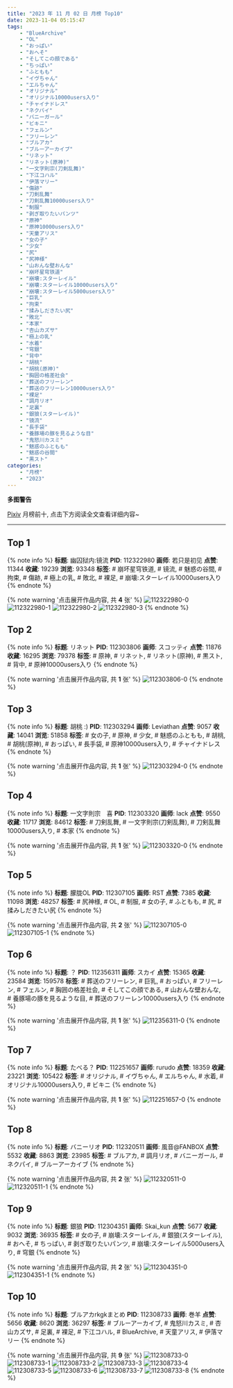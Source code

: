 ```yaml
---
title: "2023 年 11 月 02 日 月榜 Top10"
date: 2023-11-04 05:15:47
tags:
    - "BlueArchive"
    - "OL"
    - "おっぱい"
    - "おへそ"
    - "そしてこの顔である"
    - "ちっぱい"
    - "ふともも"
    - "イヴちゃん"
    - "エルちゃん"
    - "オリジナル"
    - "オリジナル10000users入り"
    - "チャイナドレス"
    - "ネクパイ"
    - "バニーガール"
    - "ビキニ"
    - "フェルン"
    - "フリーレン"
    - "ブルアカ"
    - "ブルーアーカイブ"
    - "リネット"
    - "リネット(原神)"
    - "一文字則宗(刀剣乱舞)"
    - "下江コハル"
    - "伊落マリー"
    - "傷跡"
    - "刀剣乱舞"
    - "刀剣乱舞10000users入り"
    - "制服"
    - "剥ぎ取りたいパンツ"
    - "原神"
    - "原神10000users入り"
    - "天童アリス"
    - "女の子"
    - "少女"
    - "尻"
    - "尻神様"
    - "山おんな壁おんな"
    - "崩坏星穹铁道"
    - "崩壊:スターレイル"
    - "崩壊:スターレイル10000users入り"
    - "崩壊:スターレイル5000users入り"
    - "巨乳"
    - "拘束"
    - "揉みしだきたい尻"
    - "敗北"
    - "本家"
    - "杏山カズサ"
    - "極上の乳"
    - "水着"
    - "穹銀"
    - "背中"
    - "胡桃"
    - "胡桃(原神)"
    - "胸囲の格差社会"
    - "葬送のフリーレン"
    - "葬送のフリーレン10000users入り"
    - "裸足"
    - "調月リオ"
    - "足裏"
    - "銀狼(スターレイル)"
    - "镜流"
    - "長手袋"
    - "養豚場の豚を見るような目"
    - "鬼怒川カスミ"
    - "魅惑のふともも"
    - "魅惑の谷間"
    - "黒スト"
categories:
    - "月榜"
    - "2023"
---
```


<i class="fa fa-triangle-exclamation"></i>**多图警告**<i class="fa fa-triangle-exclamation"></i>

[Pixiv](https://www.pixiv.net/) 月榜前十, 点击下方阅读全文查看详细内容~

<!-- more -->

---

## Top 1

{% note info %}
**标题**: 幽囚狱内:镜流
**PID**: 112322980 **画师**: 若只是初见
**点赞**: 11344 **收藏**: 19239 **浏览**: 93348
**标签**: # 崩坏星穹铁道, # 镜流, # 魅惑の谷間, # 拘束, # 傷跡, # 極上の乳, # 敗北, # 裸足, # 崩壊:スターレイル10000users入り
{% endnote %}

{% note warning '点击展开作品内容, 共 **4** 张' %}
![112322980-0](https://i.pixiv.re/img-original/img/2023/10/06/20/40/31/112322980_p0.jpg)
![112322980-1](https://i.pixiv.re/img-original/img/2023/10/06/20/40/31/112322980_p1.jpg)
![112322980-2](https://i.pixiv.re/img-original/img/2023/10/06/20/40/31/112322980_p2.jpg)
![112322980-3](https://i.pixiv.re/img-original/img/2023/10/06/20/40/31/112322980_p3.jpg)
{% endnote %}

## Top 2

{% note info %}
**标题**: リネット
**PID**: 112303806 **画师**: スコッティ
**点赞**: 11876 **收藏**: 16295 **浏览**: 79378
**标签**: # 原神, # リネット, # リネット(原神), # 黒スト, # 背中, # 原神10000users入り
{% endnote %}

{% note warning '点击展开作品内容, 共 **1** 张' %}
![112303806-0](https://i.pixiv.re/img-original/img/2023/10/06/00/09/54/112303806_p0.jpg)
{% endnote %}

## Top 3

{% note info %}
**标题**: 胡桃 :)
**PID**: 112303294 **画师**: Leviathan
**点赞**: 9057 **收藏**: 14041 **浏览**: 51858
**标签**: # 女の子, # 原神, # 少女, # 魅惑のふともも, # 胡桃, # 胡桃(原神), # おっぱい, # 長手袋, # 原神10000users入り, # チャイナドレス
{% endnote %}

{% note warning '点击展开作品内容, 共 **1** 张' %}
![112303294-0](https://i.pixiv.re/img-original/img/2023/10/06/00/00/24/112303294_p0.jpg)
{% endnote %}

## Top 4

{% note info %}
**标题**: 一文字則宗　喜
**PID**: 112303320 **画师**: lack
**点赞**: 9550 **收藏**: 11717 **浏览**: 84612
**标签**: # 刀剣乱舞, # 一文字則宗(刀剣乱舞), # 刀剣乱舞10000users入り, # 本家
{% endnote %}

{% note warning '点击展开作品内容, 共 **1** 张' %}
![112303320-0](https://i.pixiv.re/img-original/img/2023/10/06/00/00/28/112303320_p0.png)
{% endnote %}

## Top 5

{% note info %}
**标题**: 朦胧OL
**PID**: 112307105 **画师**: RST
**点赞**: 7385 **收藏**: 11098 **浏览**: 48257
**标签**: # 尻神様, # OL, # 制服, # 女の子, # ふともも, # 尻, # 揉みしだきたい尻
{% endnote %}

{% note warning '点击展开作品内容, 共 **2** 张' %}
![112307105-0](https://i.pixiv.re/img-original/img/2023/10/06/02/51/03/112307105_p0.jpg)
![112307105-1](https://i.pixiv.re/img-original/img/2023/10/06/02/51/03/112307105_p1.jpg)
{% endnote %}

## Top 6

{% note info %}
**标题**: ？
**PID**: 112356311 **画师**: スカイ
**点赞**: 15365 **收藏**: 23584 **浏览**: 159578
**标签**: # 葬送のフリーレン, # 巨乳, # おっぱい, # フリーレン, # フェルン, # 胸囲の格差社会, # そしてこの顔である, # 山おんな壁おんな, # 養豚場の豚を見るような目, # 葬送のフリーレン10000users入り
{% endnote %}

{% note warning '点击展开作品内容, 共 **1** 张' %}
![112356311-0](https://i.pixiv.re/img-original/img/2023/10/07/23/09/03/112356311_p0.jpg)
{% endnote %}

## Top 7

{% note info %}
**标题**: たべる？
**PID**: 112251657 **画师**: rurudo
**点赞**: 18359 **收藏**: 23221 **浏览**: 105422
**标签**: # オリジナル, # イヴちゃん, # エルちゃん, # 水着, # オリジナル10000users入り, # ビキニ
{% endnote %}

{% note warning '点击展开作品内容, 共 **1** 张' %}
![112251657-0](https://i.pixiv.re/img-original/img/2023/10/04/00/00/12/112251657_p0.png)
{% endnote %}

## Top 8

{% note info %}
**标题**: バニーリオ
**PID**: 112320511 **画师**: 風音@FANBOX
**点赞**: 5532 **收藏**: 8863 **浏览**: 23985
**标签**: # ブルアカ, # 調月リオ, # バニーガール, # ネクパイ, # ブルーアーカイブ
{% endnote %}

{% note warning '点击展开作品内容, 共 **2** 张' %}
![112320511-0](https://i.pixiv.re/img-original/img/2023/10/06/19/04/55/112320511_p0.jpg)
![112320511-1](https://i.pixiv.re/img-original/img/2023/10/06/19/04/55/112320511_p1.jpg)
{% endnote %}

## Top 9

{% note info %}
**标题**: 銀狼
**PID**: 112304351 **画师**: Skai_kun
**点赞**: 5677 **收藏**: 9032 **浏览**: 36935
**标签**: # 女の子, # 崩壊:スターレイル, # 銀狼(スターレイル), # おへそ, # ちっぱい, # 剥ぎ取りたいパンツ, # 崩壊:スターレイル5000users入り, # 穹銀
{% endnote %}

{% note warning '点击展开作品内容, 共 **2** 张' %}
![112304351-0](https://i.pixiv.re/img-original/img/2023/10/06/00/30/03/112304351_p0.jpg)
![112304351-1](https://i.pixiv.re/img-original/img/2023/10/06/00/30/03/112304351_p1.jpg)
{% endnote %}

## Top 10

{% note info %}
**标题**: ブルアカrkgkまとめ
**PID**: 112308733 **画师**: 巻羊
**点赞**: 5656 **收藏**: 8620 **浏览**: 36297
**标签**: # ブルーアーカイブ, # 鬼怒川カスミ, # 杏山カズサ, # 足裏, # 裸足, # 下江コハル, # BlueArchive, # 天童アリス, # 伊落マリー
{% endnote %}

{% note warning '点击展开作品内容, 共 **9** 张' %}
![112308733-0](https://i.pixiv.re/img-original/img/2023/10/06/05/30/42/112308733_p0.jpg)
![112308733-1](https://i.pixiv.re/img-original/img/2023/10/06/05/30/42/112308733_p1.jpg)
![112308733-2](https://i.pixiv.re/img-original/img/2023/10/06/05/30/42/112308733_p2.jpg)
![112308733-3](https://i.pixiv.re/img-original/img/2023/10/06/05/30/42/112308733_p3.jpg)
![112308733-4](https://i.pixiv.re/img-original/img/2023/10/06/05/30/42/112308733_p4.jpg)
![112308733-5](https://i.pixiv.re/img-original/img/2023/10/06/05/30/42/112308733_p5.jpg)
![112308733-6](https://i.pixiv.re/img-original/img/2023/10/06/05/30/42/112308733_p6.jpg)
![112308733-7](https://i.pixiv.re/img-original/img/2023/10/06/05/30/42/112308733_p7.jpg)
![112308733-8](https://i.pixiv.re/img-original/img/2023/10/06/05/30/42/112308733_p8.jpg)
{% endnote %}
